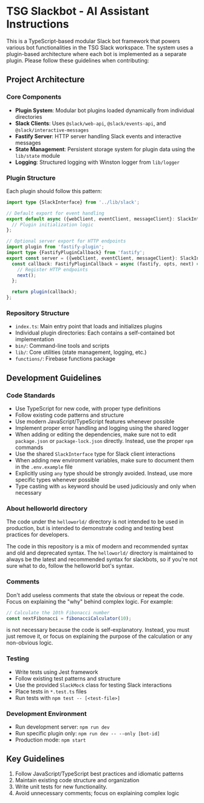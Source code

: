 # TSG Slackbot - AI Assistant Instructions

This is a TypeScript-based modular Slack bot framework that powers various bot functionalities in the TSG Slack workspace. The system uses a plugin-based architecture where each bot is implemented as a separate plugin. Please follow these guidelines when contributing:

## Project Architecture

### Core Components

- **Plugin System**: Modular bot plugins loaded dynamically from individual directories
- **Slack Clients**: Uses `@slack/web-api`, `@slack/events-api`, and `@slack/interactive-messages`
- **Fastify Server**: HTTP server handling Slack events and interactive messages
- **State Management**: Persistent storage system for plugin data using the `lib/state` module
- **Logging**: Structured logging with Winston logger from `lib/logger`

### Plugin Structure

Each plugin should follow this pattern:

```typescript
import type {SlackInterface} from '../lib/slack';

// Default export for event handling
export default async ({webClient, eventClient, messageClient}: SlackInterface) => {
  // Plugin initialization logic
};

// Optional server export for HTTP endpoints
import plugin from 'fastify-plugin';
import type {FastifyPluginCallback} from 'fastify';
export const server = ({webClient, eventClient, messageClient}: SlackInterface) => {
  const callback: FastifyPluginCallback = async (fastify, opts, next) => {
    // Register HTTP endpoints
    next();
  };

  return plugin(callback);
};
```

### Repository Structure

- `index.ts`: Main entry point that loads and initializes plugins
- Individual plugin directories: Each contains a self-contained bot implementation
- `bin/`: Command-line tools and scripts
- `lib/`: Core utilities (state management, logging, etc.)
- `functions/`: Firebase functions package

## Development Guidelines

### Code Standards

- Use TypeScript for new code, with proper type definitions
- Follow existing code patterns and structure
- Use modern JavaScript/TypeScript features whenever possible
- Implement proper error handling and logging using the shared logger
- When adding or editing the dependencies, make sure not to edit `package.json` or `package-lock.json` directly. Instead, use the proper `npm` commands
- Use the shared `SlackInterface` type for Slack client interactions
- When adding new environment variables, make sure to document them in the `.env.example` file
- Explicitly using `any` type should be strongly avoided. Instead, use more specific types whenever possible
- Type casting with `as` keyword should be used judiciously and only when necessary

### About helloworld directory

The code under the `helloworld/` directory is not intended to be used in production, but is intended to demonstrate coding and testing best practices for developers.

The code in this repository is a mix of modern and recommended syntax and old and deprecated syntax. The `helloworld/` directory is maintained to always be the latest and recommended syntax for slackbots, so if you're not sure what to do, follow the helloworld bot's syntax.

### Comments

Don't add useless comments that state the obvious or repeat the code. Focus on explaining the "why" behind complex logic. For example:

```typescript
// Calculate the 10th Fibonacci number
const nextFibonacci = fibonacciCalculator(10);
```

is not necessary because the code is self-explanatory. Instead, you must just remove it, or focus on explaining the purpose of the calculation or any non-obvious logic.

### Testing

- Write tests using Jest framework
- Follow existing test patterns and structure
- Use the provided `SlackMock` class for testing Slack interactions
- Place tests in `*.test.ts` files
- Run tests with `npm test -- [<test-file>]`

### Development Environment

- Run development server: `npm run dev`
- Run specific plugin only: `npm run dev -- --only [bot-id]`
- Production mode: `npm start`

## Key Guidelines

1. Follow JavaScript/TypeScript best practices and idiomatic patterns
2. Maintain existing code structure and organization
3. Write unit tests for new functionality.
4. Avoid unnecessary comments; focus on explaining complex logic